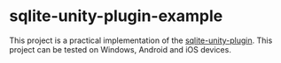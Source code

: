 # sqlite-unity-plugin-example
This project is a practical implementation of the [sqlite-unity-plugin](https://github.com/rizasif/sqlite-unity-plugin).
This project can be tested on Windows, Android and iOS devices.
